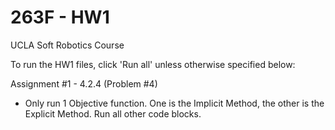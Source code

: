 # 263F - HW1
UCLA Soft Robotics Course

To run the HW1 files, click 'Run all' unless otherwise specified below:

Assignment #1 - 4.2.4 (Problem #4)
- Only run 1 Objective function. One is the Implicit Method, the other is the Explicit Method. Run all other code blocks.
